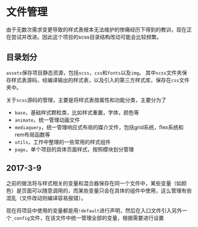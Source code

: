 文件管理
===
由于无数次需求变更导致的样式表根本无法维护的惨痛经历下得到的教训，现在正在尝试并改进。因此这个项目的scss目录结构改动可能会比较频繁。

## 目录划分
`assets`保存项目静态资源，包括`scss`，`css`和`fonts`以及`img`。
其中`scss`文件夹保存样式表源码，经编译输出的样式表，以及引入的第三方样式库，保存在`css`文件夹中。

关于`scss`源码的管理，主要是将样式表按属性和功能分类，主要分为了
* `base`，基础样式颗粒类，比如样式重置，字体，颜色等
* `animate`，统一管理动画文件
* `mediaquery`，统一管理响应式布局的媒介文件，包括grid系统，flex系统和rem布局函数等
* `utils`，工作中整理的一些常用的样式组件
* `page`，单个项目的具体页面样式，按照模块划分管理

## 2017-3-9
之前的做法将与样式相关的变量和混合器保存在同一个文件中，某些变量（如颜色）是页面可以随意调用的，而某些变量只会在具体的组件中使用，这么管理有些混乱（文件改动则编译容易报错）。

现在将项目中使用的变量都是用`!default`进行声明，然后在入口文件引入另外一个`_config`文件，在该文件中统一管理全部的变量，根据需要进行设置

